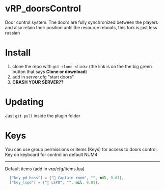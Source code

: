 # vRP_doorsControl
Door control system. The doors are fully synchronized between the players and also retain their position until the resource reboots, this fork is just less russian
# Install
1. clone the repo with `git clone <link>` (the link is on the the big green button that says **Clone or download**)
2. add in server.cfg "start doors"
3. **CRASH YOUR SERVER??**
# Updating
Just `git pull` inside the plugin folder
# Keys
You can use group permissions or items (Keys) for access to doors control. Key on keyboard for control on default NUM4<hr/>
Default items (add in vrp/cfg/items.lua)<br/>
```lua
  ["key_pd_boss"] = {"🔑 Captain room", "", nil, 0.01},
  ["key_lspd"] = {"🔑 LSPD", "", nil, 0.01},
```


